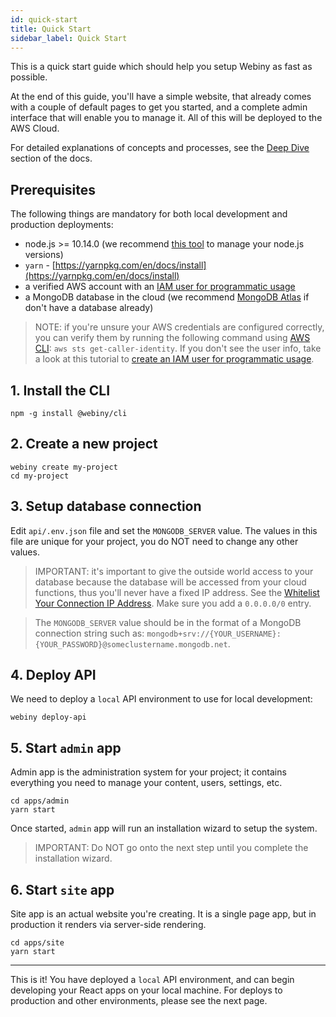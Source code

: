 ```yaml
---
id: quick-start
title: Quick Start
sidebar_label: Quick Start
---
```


This is a quick start guide which should help you setup Webiny as fast as possible. 

At the end of this guide, you'll have a simple website, that already comes with a couple of default pages to get you started, and a complete admin interface that will enable you to manage it. All of this will be deployed to the AWS Cloud. 

For detailed explanations of concepts and processes, see the [Deep Dive](/docs/deep-dive/project-structure) section of the docs.

## Prerequisites

The following things are mandatory for both local development and production deployments:

- node.js >= 10.14.0 (we recommend [this tool](https://www.npmjs.com/package/n) to manage your node.js versions)
- `yarn` - [https://yarnpkg.com/en/docs/install](https://yarnpkg.com/en/docs/install)
- a verified AWS account with an [IAM user for programmatic usage](https://www.youtube.com/watch?v=tgb_MRVylWw)
- a MongoDB database in the cloud (we recommend [MongoDB Atlas](https://docs.atlas.mongodb.com/getting-started/) if don't have a database already)

> NOTE: if you're unsure your AWS credentials are configured correctly, you can verify them by running the following command using [AWS CLI](https://aws.amazon.com/cli/): `aws sts get-caller-identity`. If you don't see the user info, take a look at this tutorial to [create an IAM user for programmatic usage](https://www.youtube.com/watch?v=tgb_MRVylWw).

## 1. Install the CLI

```
npm -g install @webiny/cli
```

## 2. Create a new project

```
webiny create my-project
cd my-project
```

## 3. Setup database connection

Edit `api/.env.json` file and set the `MONGODB_SERVER` value. The values in this file are unique for your project, you do NOT need to change any other values.

> IMPORTANT: it's important to give the outside world access to your database because the database will be accessed from your cloud functions, thus you'll never have a fixed IP address. See the [Whitelist Your Connection IP Address](https://docs.atlas.mongodb.com/getting-started/#whitelist-your-connection-ip-address). Make sure you add a `0.0.0.0/0` entry.

> The `MONGODB_SERVER` value should be in the format of a MongoDB connection string such as: 
>`mongodb+srv://{YOUR_USERNAME}:{YOUR_PASSWORD}@someclustername.mongodb.net`.

## 4. Deploy API

We need to deploy a `local` API environment to use for local development:

```
webiny deploy-api
```

## 5. Start `admin` app

Admin app is the administration system for your project; it contains everything you need to manage your content, users, settings, etc.

```
cd apps/admin
yarn start
```

Once started, `admin` app will run an installation wizard to setup the system.

> IMPORTANT: Do NOT go onto the next step until you complete the installation wizard.

## 6. Start `site` app

Site app is an actual website you're creating. It is a single page app, but in production it renders via server-side rendering.

```
cd apps/site
yarn start
```

---

This is it! You have deployed a `local` API environment, and can begin developing your React apps on your local machine. For deploys to production and other environments, please see the next page.
